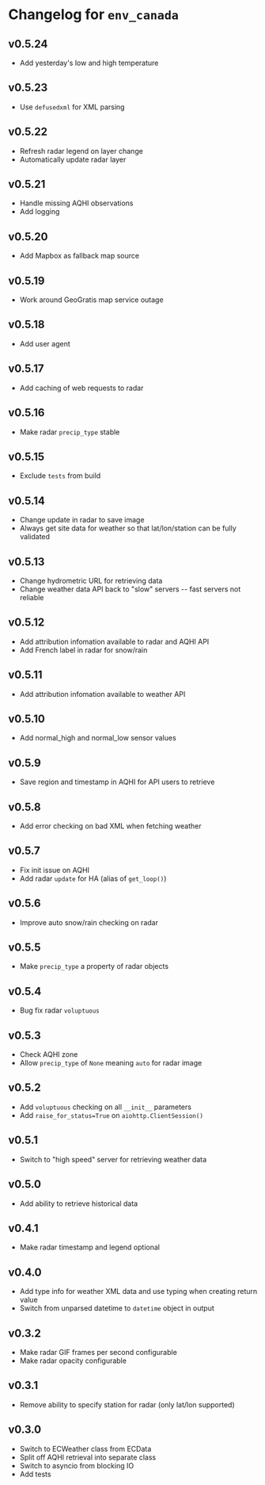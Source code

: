 # Changelog for `env_canada`

## v0.5.24
- Add yesterday's low and high temperature

## v0.5.23
- Use `defusedxml` for XML parsing

## v0.5.22
- Refresh radar legend on layer change
- Automatically update radar layer

## v0.5.21
- Handle missing AQHI observations
- Add logging

## v0.5.20
- Add Mapbox as fallback map source

## v0.5.19
- Work around GeoGratis map service outage

## v0.5.18
- Add user agent

## v0.5.17
- Add caching of web requests to radar

## v0.5.16
- Make radar `precip_type` stable

## v0.5.15
- Exclude `tests` from build

## v0.5.14
- Change update in radar to save image
- Always get site data for weather so that lat/lon/station can be fully validated

## v0.5.13
- Change hydrometric URL for retrieving data
- Change weather data API back to "slow" servers -- fast servers not reliable

## v0.5.12
- Add attribution infomation available to radar and AQHI API
- Add French label in radar for snow/rain

## v0.5.11
- Add attribution infomation available to weather API

## v0.5.10
- Add normal_high and normal_low sensor values

## v0.5.9
- Save region and timestamp in AQHI for API users to retrieve

## v0.5.8
- Add error checking on bad XML when fetching weather

## v0.5.7
- Fix init issue on AQHI
- Add radar `update` for HA (alias of `get_loop()`)

## v0.5.6
- Improve auto snow/rain checking on radar

## v0.5.5
- Make `precip_type` a property of radar objects

## v0.5.4
- Bug fix radar `voluptuous`

## v0.5.3
- Check AQHI zone
- Allow `precip_type` of `None` meaning `auto` for radar image

## v0.5.2
- Add `voluptuous` checking on all `__init__` parameters
- Add `raise_for_status=True` on `aiohttp.ClientSession()`

## v0.5.1
- Switch to "high speed" server for retrieving weather data

## v0.5.0
- Add ability to retrieve historical data

## v0.4.1
- Make radar timestamp and legend optional

## v0.4.0
- Add type info for weather XML data and use typing when creating return value
- Switch from unparsed datetime to `datetime` object in output

## v0.3.2
- Make radar GIF frames per second configurable
- Make radar opacity configurable

## v0.3.1
- Remove ability to specify station for radar (only lat/lon supported)

## v0.3.0
- Switch to ECWeather class from ECData
- Split off AQHI retrieval into separate class
- Switch to asyncio from blocking IO
- Add tests

